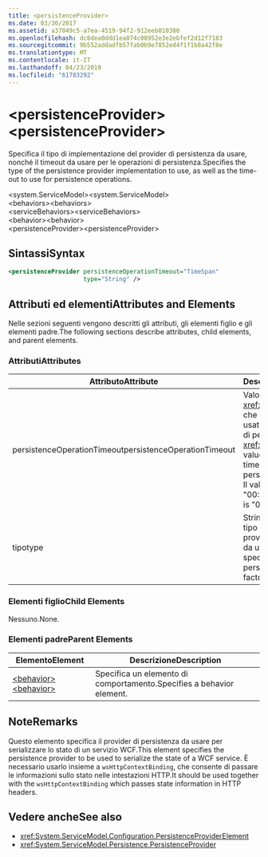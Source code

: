 ```yaml
---
title: <persistenceProvider>
ms.date: 03/30/2017
ms.assetid: a37049c5-a7ea-4519-94f2-912eeb010380
ms.openlocfilehash: dc8dea0ddd1ea074c08952e3e2ebfef2d12f7183
ms.sourcegitcommit: 9b552addadfb57fab0b9e7852ed4f1f1b8a42f8e
ms.translationtype: MT
ms.contentlocale: it-IT
ms.lasthandoff: 04/23/2019
ms.locfileid: "61783292"
---
```

# <a name="persistenceprovider"></a><span data-ttu-id="556dd-101">\<persistenceProvider></span><span class="sxs-lookup"><span data-stu-id="556dd-101">\<persistenceProvider></span></span>
<span data-ttu-id="556dd-102">Specifica il tipo di implementazione del provider di persistenza da usare, nonché il timeout da usare per le operazioni di persistenza.</span><span class="sxs-lookup"><span data-stu-id="556dd-102">Specifies the type of the persistence provider implementation to use, as well as the time-out to use for persistence operations.</span></span>  
  
 <span data-ttu-id="556dd-103">\<system.ServiceModel></span><span class="sxs-lookup"><span data-stu-id="556dd-103">\<system.ServiceModel></span></span>  
<span data-ttu-id="556dd-104">\<behaviors></span><span class="sxs-lookup"><span data-stu-id="556dd-104">\<behaviors></span></span>  
<span data-ttu-id="556dd-105">\<serviceBehaviors></span><span class="sxs-lookup"><span data-stu-id="556dd-105">\<serviceBehaviors></span></span>  
<span data-ttu-id="556dd-106">\<behavior></span><span class="sxs-lookup"><span data-stu-id="556dd-106">\<behavior></span></span>  
<span data-ttu-id="556dd-107">\<persistenceProvider></span><span class="sxs-lookup"><span data-stu-id="556dd-107">\<persistenceProvider></span></span>  
  
## <a name="syntax"></a><span data-ttu-id="556dd-108">Sintassi</span><span class="sxs-lookup"><span data-stu-id="556dd-108">Syntax</span></span>  
  
```xml  
<persistenceProvider persistenceOperationTimeout="TimeSpan"
                     type="String" />
```  
  
## <a name="attributes-and-elements"></a><span data-ttu-id="556dd-109">Attributi ed elementi</span><span class="sxs-lookup"><span data-stu-id="556dd-109">Attributes and Elements</span></span>  
 <span data-ttu-id="556dd-110">Nelle sezioni seguenti vengono descritti gli attributi, gli elementi figlio e gli elementi padre.</span><span class="sxs-lookup"><span data-stu-id="556dd-110">The following sections describe attributes, child elements, and parent elements.</span></span>  
  
### <a name="attributes"></a><span data-ttu-id="556dd-111">Attributi</span><span class="sxs-lookup"><span data-stu-id="556dd-111">Attributes</span></span>  
  
|<span data-ttu-id="556dd-112">Attributo</span><span class="sxs-lookup"><span data-stu-id="556dd-112">Attribute</span></span>|<span data-ttu-id="556dd-113">Descrizione</span><span class="sxs-lookup"><span data-stu-id="556dd-113">Description</span></span>|  
|---------------|-----------------|  
|<span data-ttu-id="556dd-114">persistenceOperationTimeout</span><span class="sxs-lookup"><span data-stu-id="556dd-114">persistenceOperationTimeout</span></span>|<span data-ttu-id="556dd-115">Valore di tipo <xref:System.TimeSpan> che specifica il timeout usato per le operazioni di persistenza.</span><span class="sxs-lookup"><span data-stu-id="556dd-115">A <xref:System.TimeSpan> value that specifies the time-out used for persistence operations.</span></span> <span data-ttu-id="556dd-116">Il valore predefinito è "00: 00:30".</span><span class="sxs-lookup"><span data-stu-id="556dd-116">The default is "00:00:30".</span></span>|  
|<span data-ttu-id="556dd-117">tipo</span><span class="sxs-lookup"><span data-stu-id="556dd-117">type</span></span>|<span data-ttu-id="556dd-118">Stringa che specifica il tipo della factory del provider di persistenza da usare.</span><span class="sxs-lookup"><span data-stu-id="556dd-118">A string that specifies the type of the persistence provider factory to use.</span></span>|  
  
### <a name="child-elements"></a><span data-ttu-id="556dd-119">Elementi figlio</span><span class="sxs-lookup"><span data-stu-id="556dd-119">Child Elements</span></span>  
 <span data-ttu-id="556dd-120">Nessuno.</span><span class="sxs-lookup"><span data-stu-id="556dd-120">None.</span></span>  
  
### <a name="parent-elements"></a><span data-ttu-id="556dd-121">Elementi padre</span><span class="sxs-lookup"><span data-stu-id="556dd-121">Parent Elements</span></span>  
  
|<span data-ttu-id="556dd-122">Elemento</span><span class="sxs-lookup"><span data-stu-id="556dd-122">Element</span></span>|<span data-ttu-id="556dd-123">Descrizione</span><span class="sxs-lookup"><span data-stu-id="556dd-123">Description</span></span>|  
|-------------|-----------------|  
|[<span data-ttu-id="556dd-124">\<behavior></span><span class="sxs-lookup"><span data-stu-id="556dd-124">\<behavior></span></span>](../../../../../docs/framework/configure-apps/file-schema/wcf/behavior-of-endpointbehaviors.md)|<span data-ttu-id="556dd-125">Specifica un elemento di comportamento.</span><span class="sxs-lookup"><span data-stu-id="556dd-125">Specifies a behavior element.</span></span>|  
  
## <a name="remarks"></a><span data-ttu-id="556dd-126">Note</span><span class="sxs-lookup"><span data-stu-id="556dd-126">Remarks</span></span>  
 <span data-ttu-id="556dd-127">Questo elemento specifica il provider di persistenza da usare per serializzare lo stato di un servizio WCF.</span><span class="sxs-lookup"><span data-stu-id="556dd-127">This element specifies the persistence provider to be used to serialize the state of a WCF service.</span></span> <span data-ttu-id="556dd-128">È necessario usarlo insieme a `wsHttpContextBinding`, che consente di passare le informazioni sullo stato nelle intestazioni HTTP.</span><span class="sxs-lookup"><span data-stu-id="556dd-128">It should be used together with the `wsHttpContextBinding` which passes state information in HTTP headers.</span></span>  
  
## <a name="see-also"></a><span data-ttu-id="556dd-129">Vedere anche</span><span class="sxs-lookup"><span data-stu-id="556dd-129">See also</span></span>

- <xref:System.ServiceModel.Configuration.PersistenceProviderElement>
- <xref:System.ServiceModel.Persistence.PersistenceProvider>
